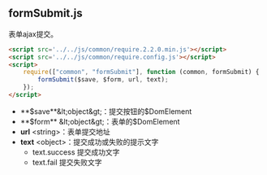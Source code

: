 ## formSubmit.js

表单ajax提交。
```html
<script src='../../js/common/require.2.2.0.min.js'></script>
<script src='../../js/common/require.config.js'></script>
<script>
    require(["common", "formSubmit"], function (common, formSubmit) {
        formSubmit($save, $form, url, text);
    });
</script>
```
* **$save**&lt;object&gt;：提交按钮的$DomElement
* **$form** &lt;object&gt;：表单的$DomElement
* **url** &lt;string&gt;：表单提交地址
* **text** &lt;object&gt;：提交成功或失败的提示文字
	* text.success 提交成功文字
	* text.fail 提交失败文字